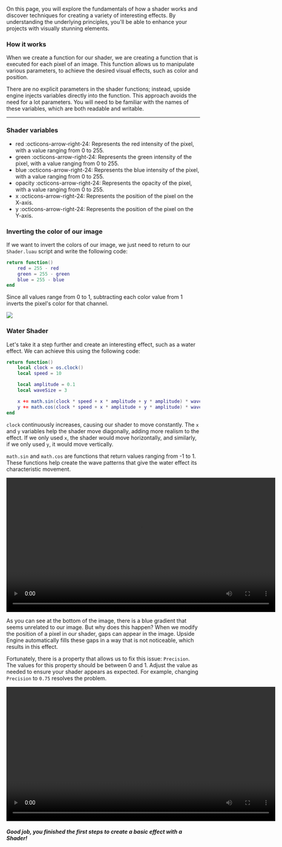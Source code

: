 On this page, you will explore the fundamentals of how a shader works and discover techniques for creating a variety of interesting effects. By understanding the underlying principles, you'll be able to enhance your projects with visually stunning elements.

### How it works
When we create a function for our shader, we are creating a function that is executed for each pixel of an image. This function allows us to manipulate various parameters, to achieve the desired visual effects, such as color and position.

There are no explicit parameters in the shader functions; instead, upside engine injects variables directly into the function. This approach avoids the need for a lot parameters. You will need to be familiar with the names of these variables, which are both readable and writable.
___

### Shader variables
- red :octicons-arrow-right-24: Represents the red intensity of the pixel, with a value ranging from 0 to 255.
- green :octicons-arrow-right-24: Represents the green intensity of the pixel, with a value ranging from 0 to 255.
- blue :octicons-arrow-right-24: Represents the blue intensity of the pixel, with a value ranging from 0 to 255.
- opacity :octicons-arrow-right-24: Represents the opacity of the pixel, with a value ranging from 0 to 255.
- x :octicons-arrow-right-24: Represents the position of the pixel on the X-axis.
- y :octicons-arrow-right-24: Represents the position of the pixel on the Y-axis.

### Inverting the color of our image
If we want to invert the colors of our image, we just need to return to our `Shader.luau` script and write the following code:
```lua
return function()
	red = 255 - red
	green = 255 - green
	blue = 255 - blue
end
```

Since all values range from 0 to 1, subtracting each color value from 1 inverts the pixel's color for that channel.

![](../../assets/inverted.png)

### Water Shader
Let's take it a step further and create an interesting effect, such as a water effect. We can achieve this using the following code:
```lua
return function()
	local clock = os.clock()
	local speed = 10

	local amplitude = 0.1
	local waveSize = 3

	x += math.sin(clock * speed + x * amplitude + y * amplitude) * waveSize
	y += math.cos(clock * speed + x * amplitude + y * amplitude) * waveSize
end
```
`clock` continuously increases, causing our shader to move constantly. The `x` and `y` variables help the shader move diagonally, adding more realism to the effect. If we only used `x`, the shader would move horizontally, and similarly, if we only used `y`, it would move vertically.
 
`math.sin` and `math.cos` are functions that return values ranging from -1 to 1. These functions help create the wave patterns that give the water effect its characteristic movement.

<video width="700" controls>
  <source src="../../assets/visualBug.mp4" type="video/mp4">
</video>

As you can see at the bottom of the image, there is a blue gradient that seems unrelated to our image. But why does this happen? When we modify the position of a pixel in our shader, gaps can appear in the image.  Upside Engine automatically fills these gaps in a way that is not noticeable, which results in this effect.

Fortunately, there is a property that allows us to fix this issue: `Precision`. The values for this property should be between 0 and 1. Adjust the value as needed to ensure your shader appears as expected. For example, changing `Precision` to `0.75` resolves the problem.

<video width="700" controls>
  <source src="../../assets/waterShader.mp4" type="video/mp4">
</video>

##### Good job, you finished the first steps to create a basic effect with a Shader!